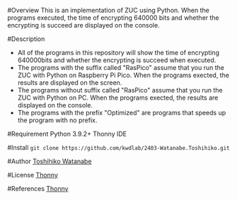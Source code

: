 #Overview
This is an implementation of ZUC using Python. When the programs executed, the time of encrypting 640000 bits and whether the encrypting is succeed are displayed on the console.

#Description
- All of the programs in this repository will show the time of encrypting 640000bits and whether the encrypting is succeed when executed.
- The programs with the suffix called "RasPico" assume that you run the ZUC with Python on Raspberry Pi Pico. When the programs exected, the results are displayed on the screen.
- The programs without suffix called "RasPico" assume that you run the ZUC with Python on PC. When the programs exected, the results are displayed on the console.
- The programs with the prefix "Optimized" are programs that speeds up the program with no prefix.

#Requirement
Python 3.9.2+
Thonny IDE

#Install
`git clone https://github.com/kwdlab/2403-Watanabe.Toshihiko.git`

#Author
[Toshihiko Watanabe](https://github.com/adwerf)

#License
[Thonny](https://opensource.org/license/mit/)

#References
[Thonny](https://thonny.org/)
